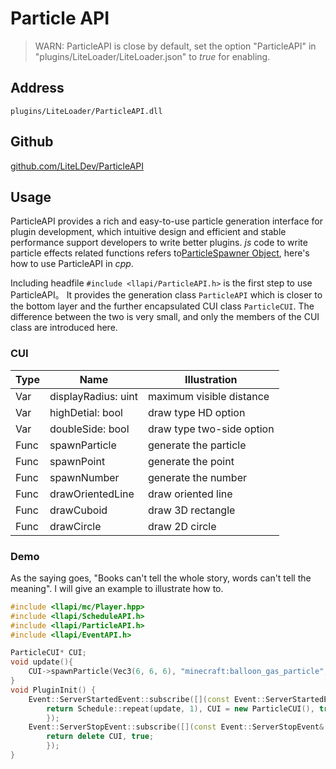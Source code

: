 
# Particle API

> WARN: ParticleAPI is close by default, set the option "ParticleAPI" in "plugins/LiteLoader/LiteLoader.json" to $true$ for enabling.

## Address

`plugins/LiteLoader/ParticleAPI.dll`

## Github

[github.com/LiteLDev/ParticleAPI](https://github.com/LiteLDev/ParticleAPI)

## Usage

ParticleAPI provides a rich and easy-to-use particle generation interface for plugin development, which intuitive design and efficient and stable performance support developers to write better plugins.
 $js$ code to write particle effects related functions refers to[ParticleSpawner Object](../LLSEPluginDevelopment/GameAPI/Particle), here's how to use ParticleAPI in $cpp$.

Including headfile `#include <llapi/ParticleAPI.h>` is the first step to use ParticleAPI。
It provides the generation class `ParticleAPI` which is closer to the bottom layer and the further encapsulated CUI class `ParticleCUI`. The difference between the two is very small, and only the members of the CUI class are introduced here.

### CUI
| Type | Name | Illustration |
| --- | --- | --- |
| Var | displayRadius: uint | maximum visible distance |
| Var | highDetial: bool | draw type HD option |
| Var | doubleSide: bool | draw type two-side option |
| Func | spawnParticle | generate the particle |
| Func | spawnPoint | generate the point |
| Func | spawnNumber | generate the number |
| Func | drawOrientedLine | draw oriented line |
| Func | drawCuboid | draw 3D rectangle |
| Func | drawCircle | draw 2D circle |

### Demo

As the saying goes, "Books can't tell the whole story, words can't tell the meaning". I will give an example to illustrate how to.

```cpp
#include <llapi/mc/Player.hpp>
#include <llapi/ScheduleAPI.h>
#include <llapi/ParticleAPI.h>
#include <llapi/EventAPI.h>

ParticleCUI* CUI;
void update(){
    CUI->spawnParticle(Vec3(6, 6, 6), "minecraft:balloon_gas_particle", 0);
}
void PluginInit() {
	Event::ServerStartedEvent::subscribe([](const Event::ServerStartedEvent& ev) {
		return Schedule::repeat(update, 1), CUI = new ParticleCUI(), true;
		});
	Event::ServerStopEvent::subscribe([](const Event::ServerStopEvent& ev) {
		return delete CUI, true;
		});
}
```


